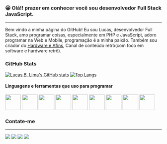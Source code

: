 ### 😀 Olá!! prazer em conhecer você sou desenvolvedor Full Stack JavaScript.
<hr />
Bem vindo a minha página do GitHub!
Eu sou Lucas, desenvolvedor Full Stack, amo programar coisas, especialmente em PHP e JavaScript, adoro programar na Web e Mobile, programação é a minha paixão. Também sou criador do <a href="https://www.youtube.com/@hardwareeafins" target="_blank">Hardware e Afins</a>, Canal de conteúdo retrô(com foco em software e hardware retrô).

### GitHub Stats
[![Lucas B. Lima's GitHub stats](https://github-readme-stats.vercel.app/api?username=lucasb2b&show_icons=true&theme=dracula)](https://github.com/lucasb2b/github-readme-stats)
[![Top Langs](https://github-readme-stats.vercel.app/api/top-langs/?username=lucasb2b&layout=compact&langs_count=8&theme=dracula)](https://github.com/lucasb2b/github-readme-stats)



#### Linguagens e ferramentas que uso para programar
<div>
<img src="https://cdn.jsdelivr.net/gh/devicons/devicon/icons/javascript/javascript-original.svg" height="50" width="50"/>
<img src="https://cdn.jsdelivr.net/gh/devicons/devicon/icons/react/react-original.svg" height="50" width="50"/>
<img src="https://cdn.jsdelivr.net/gh/devicons/devicon/icons/typescript/typescript-original.svg" height="50" width="50"/>
<img src="https://cdn.jsdelivr.net/gh/devicons/devicon/icons/html5/html5-original.svg" width="50" height="50"/>
<img src="https://cdn.jsdelivr.net/gh/devicons/devicon/icons/css3/css3-original.svg" width="50" height="50" />          
<img src="https://cdn.jsdelivr.net/gh/devicons/devicon/icons/java/java-original.svg" height="50" width="50"/>
<img src="https://cdn.jsdelivr.net/gh/devicons/devicon/icons/linux/linux-original.svg" height="50" width="50"/>
<img src="https://cdn.jsdelivr.net/gh/devicons/devicon/icons/mysql/mysql-plain-wordmark.svg" width="50" height="50"/>
<img src="https://cdn.jsdelivr.net/gh/devicons/devicon/icons/php/php-original.svg" height="50" width="50"/>          
</div>

### Contate-me
<hr/> 
<div>
<a href="https://www.linkedin.com/in/lucas-lima-brito/" target="_blank"><img src="https://img.shields.io/badge/LinkedIn-0077B5?style=for-the-badge&logo=linkedin&logoColor=white"></a>
<a href="mailto:lucasbritocientista@gmail.com" target="_blank"><img src="https://img.shields.io/badge/Gmail-D14836?style=for-the-badge&logo=gmail&logoColor=white"></a>
<a href="https://www.instagram.com/limalucasb" target="_blank"><img src="https://img.shields.io/badge/Instagram-E4405F?style=for-the-badge&logo=instagram&logoColor=white"></a>
<a href="https://www.youtube.com/@hardwareeafins" target="_blank"><img src="https://img.shields.io/badge/YouTube-FF0000?style=for-the-badge&logo=youtube&logoColor=white"></a>
</div>


          
          

<!--
**lucasb2b/lucasb2b** is a ✨ _special_ ✨ repository because its `README.md` (this file) appears on your GitHub profile.

Here are some ideas to get you started:

- 🔭 I’m currently working on ...
- 🌱 I’m currently learning ...
- 👯 I’m looking to collaborate on ...
- 🤔 I’m looking for help with ...
- 💬 Ask me about ...
- 📫 How to reach me: ...
- 😄 Pronouns: ....
- ⚡ Fun fact: ...
-->

